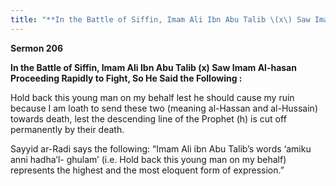 ```yaml
---
title: "**In the Battle of Siffin, Imam Ali Ibn Abu Talib \(x\) Saw Imam Al\-hasan Proceeding Rapidly to Fight, So He Said the Following :**" 
---
```

**Sermon 206**

**In the Battle of Siffin, Imam Ali Ibn Abu Talib \(x\) Saw Imam Al\-hasan Proceeding Rapidly to Fight, So He Said the Following :**

Hold back this young man on my behalf lest he should cause my ruin because I am loath to send these two \(meaning al\-Hassan and al\-Hussain\) towards death, lest the descending line of the Prophet \(h\) is cut off permanently by their death\.

Sayyid ar\-Radi says the following: “Imam Ali ibn Abu Talib’s words ‘amiku anni hadha’l\- ghulam’ \(i\.e\. Hold back this young man on my behalf\) represents the highest and the most eloquent form of expression\.”

